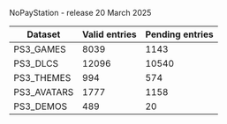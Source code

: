 NoPayStation - release 20 March 2025

|  Dataset  |Valid entries|Pending entries|
|-----------|-------------|---------------|
| PS3_GAMES |     8039    |      1143     |
|  PS3_DLCS |    12096    |     10540     |
| PS3_THEMES|     994     |      574      |
|PS3_AVATARS|     1777    |      1158     |
| PS3_DEMOS |     489     |       20      |